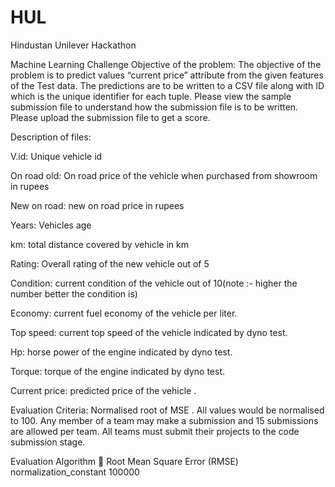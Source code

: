 # HUL
Hindustan Unilever Hackathon

Machine Learning Challenge
Objective of the problem: The objective of the problem is to predict values “current price” attribute from the given features of the Test data. The predictions are to be written to a CSV file along with ID which is the unique identifier for each tuple. Please view the sample submission file to understand how the submission file is to be written. Please upload the submission file to get a score. 

Description of files:

V.id: Unique vehicle id

On road old: On road price of the vehicle when purchased from showroom in rupees

New on road: new on road price in rupees

Years: Vehicles age

km: total distance covered by vehicle in km

Rating: Overall rating of the new vehicle out of 5

Condition: current condition of the vehicle out of 10(note :- higher the number better the condition is)

Economy: current fuel economy of the vehicle per liter.

Top speed: current top speed of the vehicle indicated by dyno test.

Hp: horse power of the engine indicated by dyno test.

Torque: torque of the engine indicated by dyno test.

Current price: predicted price of the vehicle .



Evaluation Criteria: Normalised root of MSE . All values would be normalised to 100. Any member of a team may make a submission and 15 submissions are allowed per team. All teams must submit their projects to the code submission stage.


Evaluation Algorithm

Root Mean Square Error (RMSE)
normalization_constant 100000
